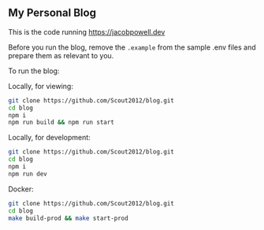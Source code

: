 ## My Personal Blog

This is the code running https://jacobpowell.dev

Before you run the blog, remove the `.example` from the sample .env files and prepare them as relevant to you.

To run the blog:

Locally, for viewing:

```bash
git clone https://github.com/Scout2012/blog.git
cd blog
npm i
npm run build && npm run start
```

Locally, for development:

```bash
git clone https://github.com/Scout2012/blog.git
cd blog
npm i
npm run dev
```

Docker:

```bash
git clone https://github.com/Scout2012/blog.git
cd blog
make build-prod && make start-prod
```
